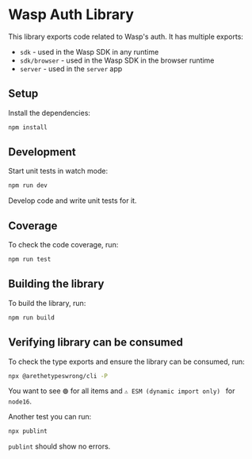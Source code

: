 # Wasp Auth Library

This library exports code related to Wasp's auth. It has multiple exports:

- `sdk` - used in the Wasp SDK in any runtime
- `sdk/browser` - used in the Wasp SDK in the browser runtime
- `server` - used in the `server` app

## Setup

Install the dependencies:

```bash
npm install
```

## Development

Start unit tests in watch mode:

```bash
npm run dev
```

Develop code and write unit tests for it.

## Coverage

To check the code coverage, run:

```bash
npm run test
```

## Building the library

To build the library, run:

```bash
npm run build
```

## Verifying library can be consumed

To check the type exports and ensure the library can be consumed, run:

```bash
npx @arethetypeswrong/cli -P
```

You want to see `🟢` for all items and `⚠️ ESM (dynamic import only) ` for `node16`.

Another test you can run:

```bash
npx publint
```

`publint` should show no errors.
